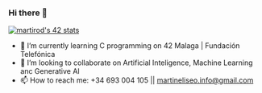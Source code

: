 ### Hi there 👋

[![martirod's 42 stats](https://badge.mediaplus.ma/greenbinary/martirod?1337Badge=off&UM6P=off)](https://github.com/oakoudad/badge42)

- 🌱 I’m currently learning C programming on 42 Malaga | Fundación Telefónica
- 👯 I’m looking to collaborate on Artificial Inteligence, Machine Learning anc Generative AI 
- 📫 How to reach me: +34 693 004 105 || martineliseo.info@gmail.com
